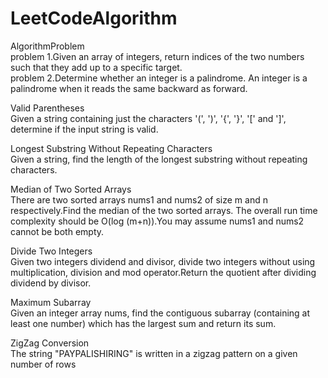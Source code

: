 # LeetCodeAlgorithm
AlgorithmProblem  
problem 1.Given an array of integers, return indices of the two numbers such that they add up to a specific target.  
problem 2.Determine whether an integer is a palindrome. An integer is a palindrome when it reads the same backward as forward.

 Valid Parentheses   
 Given a string containing just the characters '(', ')', '{', '}', '[' and ']', determine if the input string is valid.    
     
Longest Substring Without Repeating Characters    
Given a string, find the length of the longest substring without repeating characters.   

Median of Two Sorted Arrays   
There are two sorted arrays nums1 and nums2 of size m and n respectively.Find the median of the two sorted arrays. The overall run time complexity should be O(log (m+n)).You may assume nums1 and nums2 cannot be both empty.

Divide Two Integers   
Given two integers dividend and divisor, divide two integers without using multiplication, division and mod operator.Return the quotient after dividing dividend by divisor.
   
Maximum Subarray   
Given an integer array nums, find the contiguous subarray (containing at least one number) which has the largest sum and return its sum.

ZigZag Conversion   
The string "PAYPALISHIRING" is written in a zigzag pattern on a given number of rows
